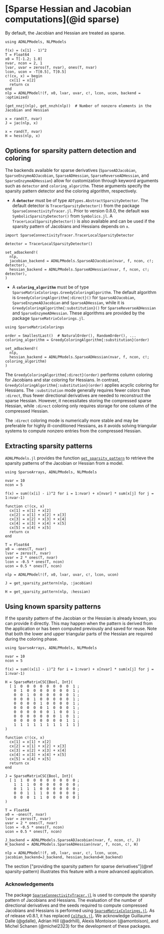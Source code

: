 # [Sparse Hessian and Jacobian computations](@id sparse)

By default, the Jacobian and Hessian are treated as sparse.

```@example ex1
using ADNLPModels, NLPModels

f(x) = (x[1] - 1)^2
T = Float64
x0 = T[-1.2; 1.0]
nvar, ncon = 2, 1
lvar, uvar = zeros(T, nvar), ones(T, nvar)
lcon, ucon = -T[0.5], T[0.5]
c!(cx, x) = begin
  cx[1] = x[2]
  return cx
end
nlp = ADNLPModel!(f, x0, lvar, uvar, c!, lcon, ucon, backend = :optimized)
```

```@example ex1
(get_nnzj(nlp), get_nnzh(nlp))  # Number of nonzero elements in the Jacobian and Hessian
```

```@example ex1
x = rand(T, nvar)
J = jac(nlp, x)
```

```@example ex1
x = rand(T, nvar)
H = hess(nlp, x)
```

## Options for sparsity pattern detection and coloring

The backends available for sparse derivatives (`SparseADJacobian`, `SparseEnzymeADJacobian`, `SparseADHessian`, `SparseReverseADHessian`, and `SparseEnzymeADHessian`) allow for customization through keyword arguments such as `detector` and `coloring_algorithm`.
These arguments specify the sparsity pattern detector and the coloring algorithm, respectively.

- A **`detector`** must be of type `ADTypes.AbstractSparsityDetector`.
  The default detector is `TracerSparsityDetector()` from the package `SparseConnectivityTracer.jl`.
  Prior to version 0.8.0, the default was `SymbolicSparsityDetector()` from `Symbolics.jl`.
  A `TracerLocalSparsityDetector()` is also available and can be used if the sparsity pattern of Jacobians and Hessians depends on `x`.

```@example ex1
import SparseConnectivityTracer.TracerLocalSparsityDetector

detector = TracerLocalSparsityDetector()

set_adbackend!(
  nlp,
  jacobian_backend = ADNLPModels.SparseADJacobian(nvar, f, ncon, c!; detector),
  hessian_backend = ADNLPModels.SparseADHessian(nvar, f, ncon, c!; detector),
)
```

- A **`coloring_algorithm`** must be of type `SparseMatrixColorings.GreedyColoringAlgorithm`.
  The default algorithm is `GreedyColoringAlgorithm{:direct}()` for `SparseADJacobian`, `SparseEnzymeADJacobian` and `SparseADHessian`, while it is `GreedyColoringAlgorithm{:substitution}()` for `SparseReverseADHessian` and `SparseEnzymeADHessian`.
  These algorithms are provided by the package `SparseMatrixColorings.jl`.

```@example ex1
using SparseMatrixColorings

order = SmallestLast()  # NaturalOrder(), RandomOrder(), ...
coloring_algorithm = GreedyColoringAlgorithm{:substitution}(order)

set_adbackend!(
  nlp,
  hessian_backend = ADNLPModels.SparseADHessian(nvar, f, ncon, c!; coloring_algorithm)
)
```

The `GreedyColoringAlgorithm{:direct}(order)` performs column coloring for Jacobians and star coloring for Hessians.
In contrast, `GreedyColoringAlgorithm{:substitution}(order)` applies acyclic coloring for Hessians. The `:substitution` mode generally requires fewer colors than `:direct`, thus fewer directional derivatives are needed to reconstruct the sparse Hessian.
However, it necessitates storing the compressed sparse Hessian, while `:direct` coloring only requires storage for one column of the compressed Hessian.

The `:direct` coloring mode is numerically more stable and may be preferable for highly ill-conditioned Hessians, as it avoids solving triangular systems to compute nonzero entries from the compressed Hessian.

## Extracting sparsity patterns

`ADNLPModels.jl` provides the function [`get_sparsity_pattern`](@ref) to retrieve the sparsity patterns of the Jacobian or Hessian from a model.

```@example ex3
using SparseArrays, ADNLPModels, NLPModels

nvar = 10
ncon = 5

f(x) = sum((x[i] - i)^2 for i = 1:nvar) + x[nvar] * sum(x[j] for j = 1:nvar-1)

function c!(cx, x)
  cx[1] = x[1] + x[2]
  cx[2] = x[1] + x[2] + x[3]
  cx[3] = x[2] + x[3] + x[4]
  cx[4] = x[3] + x[4] + x[5]
  cx[5] = x[4] + x[5]
  return cx
end

T = Float64
x0 = -ones(T, nvar)
lvar = zeros(T, nvar)
uvar = 2 * ones(T, nvar)
lcon = -0.5 * ones(T, ncon)
ucon = 0.5 * ones(T, ncon)

nlp = ADNLPModel!(f, x0, lvar, uvar, c!, lcon, ucon)
```
```@example ex3
J = get_sparsity_pattern(nlp, :jacobian)
```
```@example ex3
H = get_sparsity_pattern(nlp, :hessian)
```

## Using known sparsity patterns

If the sparsity pattern of the Jacobian or the Hessian is already known, you can provide it directly.
This may happen when the pattern is derived from the application or has been computed previously and saved for reuse.
Note that both the lower and upper triangular parts of the Hessian are required during the coloring phase.

```@example ex2
using SparseArrays, ADNLPModels, NLPModels

nvar = 10
ncon = 5

f(x) = sum((x[i] - i)^2 for i = 1:nvar) + x[nvar] * sum(x[j] for j = 1:nvar-1)

H = SparseMatrixCSC{Bool, Int}(
  [ 1  0  0  0  0  0  0  0  0  1 ;
    0  1  0  0  0  0  0  0  0  1 ;
    0  0  1  0  0  0  0  0  0  1 ;
    0  0  0  1  0  0  0  0  0  1 ;
    0  0  0  0  1  0  0  0  0  1 ;
    0  0  0  0  0  1  0  0  0  1 ;
    0  0  0  0  0  0  1  0  0  1 ;
    0  0  0  0  0  0  0  1  0  1 ;
    0  0  0  0  0  0  0  0  1  1 ;
    1  1  1  1  1  1  1  1  1  1 ]
)

function c!(cx, x)
  cx[1] = x[1] + x[2]
  cx[2] = x[1] + x[2] + x[3]
  cx[3] = x[2] + x[3] + x[4]
  cx[4] = x[3] + x[4] + x[5]
  cx[5] = x[4] + x[5]
  return cx
end

J = SparseMatrixCSC{Bool, Int}(
  [ 1  1  0  0  0  0  0  0  0  0 ;
    1  1  1  0  0  0  0  0  0  0 ;
    0  1  1  1  0  0  0  0  0  0 ;
    0  0  1  1  1  0  0  0  0  0 ;
    0  0  0  1  1  0  0  0  0  0 ]
)

T = Float64
x0 = -ones(T, nvar)
lvar = zeros(T, nvar)
uvar = 2 * ones(T, nvar)
lcon = -0.5 * ones(T, ncon)
ucon = 0.5 * ones(T, ncon)

J_backend = ADNLPModels.SparseADJacobian(nvar, f, ncon, c!, J)
H_backend = ADNLPModels.SparseADHessian(nvar, f, ncon, c!, H)

nlp = ADNLPModel!(f, x0, lvar, uvar, c!, lcon, ucon, jacobian_backend=J_backend, hessian_backend=H_backend)
```

The section ["providing the sparsity pattern for sparse derivatives"](@ref sparsity-pattern) illustrates this feature with a more advanced application.

### Acknowledgements

The package [`SparseConnectivityTracer.jl`](https://github.com/adrhill/SparseConnectivityTracer.jl) is used to compute the sparsity pattern of Jacobians and Hessians.
The evaluation of the number of directional derivatives and the seeds required to compute compressed Jacobians and Hessians is performed using [`SparseMatrixColorings.jl`](https://github.com/gdalle/SparseMatrixColorings.jl).
As of release v0.8.1, it has replaced [`ColPack.jl`](https://github.com/exanauts/ColPack.jl).
We acknowledge Guillaume Dalle (@gdalle), Adrian Hill (@adrhill), Alexis Montoison (@amontoison), and Michel Schanen (@michel2323) for the development of these packages.
